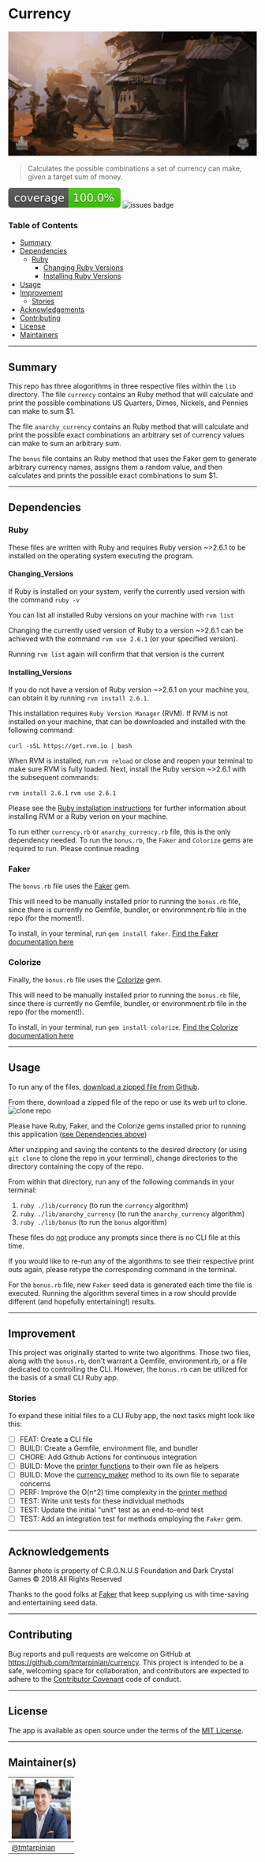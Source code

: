 # Currency

![Project Image](./assets/cantina.jpg) 
> Calculates the possible combinations a set of currency can make, given a target sum of money.

[![Coverage](badge.svg)](https://github.com/tmtarpinian/currency)
![issues badge](https://img.shields.io/github/issues/tmtarpinian/currency)

### Table of Contents

- [Summary](##Summary)
- [Dependencies](##Dependencies)
    - [Ruby](###Ruby)
        - [Changing Ruby Versions](####Changing_Versions)
        - [Installing Ruby Versions](####Installing_Versions)
- [Usage](##Usage)
- [Improvement](##Improvement)
    - [Stories](###Stories)
- [Acknowledgements](##Acknowledgements)
- [Contributing](##Contributing)
- [License](##license)
- [Maintainers](##Maintainer(s))

---
## Summary
This repo has three alogorithms in three respective files within the `lib` directory.
The file `currency` contains an Ruby method that will calculate and print the possible combinations US Quarters, Dimes, Nickels, and Pennies can make to sum $1.

The file `anarchy_currency` contains an Ruby method that will calculate and print the possible exact combinations an arbitrary set of currency values can make to sum an arbitrary sum.

The `bonus` file contains an Ruby method that uses the Faker gem to generate arbitrary currency names, assigns them a random value, and then calculates and prints the possible exact combinations to sum $1.

---
## Dependencies

### Ruby

These files are written with Ruby and requires Ruby version ~>2.6.1 to be installed on the operating system executing the program.

#### Changing_Versions
If Ruby is installed on your system, verify the currently used version with the command `ruby -v`

You can list all installed Ruby versions on your machine with `rvm list`

Changing the currently used version of Ruby to a version ~>2.6.1 can be achieved with the command `rvm use 2.6.1` (or your specified version).

Running `rvm list` again will confirm that that version is the current

#### Installing_Versions
If you do not have a version of Ruby version  ~>2.6.1 on your machine you, can obtain it by running `rvm install 2.6.1`.

This installation requires `Ruby Version Manager` (RVM). If RVM is not installed on your machine, that can be downloaded and installed with the following command:

`curl -sSL https://get.rvm.io | bash`

When RVM is installed, run `rvm reload` or close and reopen your terminal to make sure RVM is fully loaded. Next, install the Ruby version ~>2.6.1 with the subsequent commands:

`rvm install 2.6.1`
`rvm use 2.6.1`

Please see the [Ruby installation instructions](https://www.ruby-lang.org/en/documentation/installation/) for further information about installing RVM or a Ruby verion on your machine.

To run either `currency.rb` or `anarchy_currency.rb` file, this is the only dependency needed. To run the `bonus.rb`, the `Faker` and `Colorize` gems are required to run. Please continue reading

### Faker
The `bonus.rb` file uses the [Faker](https://github.com/faker-ruby/faker) gem.

This will need to be manually installed prior to running the `bonus.rb` file, since there is currently no Gemfile, bundler, or environmnent.rb file in the repo (for the moment!).

To install, in your terminal, run `gem install faker`.
[Find the Faker documentation here](https://github.com/faker-ruby/faker)

### Colorize
Finally, the `bonus.rb` file uses the [Colorize](https://github.com/fazibear/colorize) gem.

This will need to be manually installed prior to running the `bonus.rb` file, since there is currently no Gemfile, bundler, or environmnent.rb file in the repo (for the moment!).

To install, in your terminal, run `gem install colorize`.
[Find the Colorize documentation here](https://github.com/fazibear/colorize)

---
## Usage

To run any of the files, [download a zipped file from Github](https://github.com/tmtarpinian/currency).

From there, download a zipped file of the repo or use its web url to clone.
![clone repo](./assets/clone.jpg) 

Please have Ruby, Faker, and the Colorize gems installed prior to running this application ([see Dependencies above](##Dependencies))

After unzipping and saving the contents to the desired directory (or using `git clone` to clone the repo in your terminal), change directories to the directory containing the copy of the repo.

From within that directory, run any of the following commands in your terminal:
1. `ruby ./lib/currency` (to run the `currency` algorithm)
2. `ruby ./lib/anarchy_currency` (to run the `anarchy_currency` algorithm)
3. `ruby ./lib/bonus` (to run the `bonus` algorithm)

These files do <ins>not</ins> produce any prompts since there is no CLI file at this time.

If you would like to re-run any of the algorithms to see their respective print outs again, please retype the corresponding command in the terminal.

For the `bonus.rb` file, new `Faker` seed data is generated each time the file is executed. Running the algorithm several times in a row should provide different (and hopefully entertaining!) results.

---

## Improvement
This project was originally started to write two algorithms. Those two files, along with the `bonus.rb`, don't warrant a Gemfile, environment.rb, or a file dedicated to controlling the CLI. However, the `bonus.rb` can be utilized for the basis of a small CLI Ruby app.

### Stories
To expand these initial files to a CLI Ruby app, the next tasks might look like this:

- [ ] FEAT: Create a CLI file
- [ ] BUILD: Create a Gemfile, environment file, and bundler
- [ ] CHORE: Add Github Actions for continuous integration
- [ ] BUILD: Move the [printer functions](./lib/bonus.rb#L46-70) to their own file as helpers
- [ ] BUILD: Move the [currency_maker](./lib/bonus.rb#L82-89) method to its own file to separate concerns
- [ ] PERF: Improve the O(n^2) time complexity in the [printer method](./lib/bonus.rb#L55-58)
- [ ] TEST: Write unit tests for these individual methods
- [ ] TEST: Update the initial "unit" test as an end-to-end test
- [ ] TEST: Add an integration test for methods employing the `Faker` gem.

---

## Acknowledgements

Banner photo is property of C.R.O.N.U.S Foundation and Dark Crystal Games © 2018 All Rights Reserved

Thanks to the good folks at [Faker](https://github.com/faker-ruby/faker) that keep supplying us with time-saving and entertaining seed data.

---
## Contributing

Bug reports and pull requests are welcome on GitHub at https://github.com/tmtarpinian/currency. This project is intended to be a safe, welcoming space for collaboration, and contributors are expected to adhere to the [Contributor Covenant](http://contributor-covenant.org) code of conduct.

---
## License

The app is available as open source under the terms of the [MIT License](https://opensource.org/licenses/MIT).

---
## Maintainer(s)

| ![tmtarpinian](./assets/tmtarpinian.jpg)     |
| :------------- | 
|[@tmtarpinian](https://github.com/tmtarpinian) |
